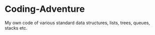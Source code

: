 Coding-Adventure
================

My own code of various standard data structures, lists, trees, queues, stacks etc.